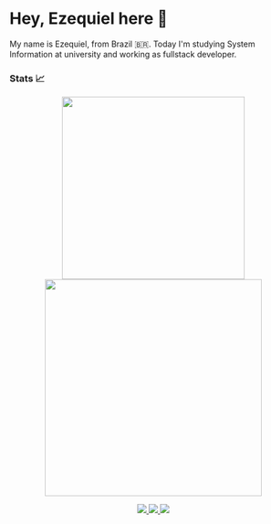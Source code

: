 # Hey, Ezequiel here 🦁
My name is Ezequiel, from Brazil 🇧🇷. Today I'm studying System Information at university and working as fullstack developer.

### Stats 📈
<p align='center'>
  <a href="#">
    <img src="https://github-readme-stats.vercel.app/api/top-langs/?username=EzequielAS&layout=compact&theme=dark&count_private=true" width="320">
  </a>

  <a href="#">
    <img src="https://github-readme-stats.vercel.app/api?username=EzequielAS&show_icons=true&count_private=true&theme=dark" width="380">
  </a>
</p>
  
<p align='center'>
  <a href="https://wa.me/5579991542456?text=Olá!%20Ezequiel%20vim%20do%20Github" target="__blank">
    <img src="https://img.shields.io/badge/WHATSAPP-%2325D366.svg?&style=for-the-badge&logo=whatsapp&logoColor=white" />    
  </a>
  
  <a href="https://www.linkedin.com/in/ezequiel-alves-3b09a21a6/" target="__blank">
    <img src="https://img.shields.io/badge/linkedin-%230077B5.svg?&style=for-the-badge&logo=linkedin&logoColor=white" />
  </a>
  
  <a href="https://www.instagram.com/ezequiel.alves0/" target="__blank">
    <img src="https://img.shields.io/badge/instagram-%23E4405F.svg?&style=for-the-badge&logo=instagram&logoColor=white" />        
  </a>
</p>

